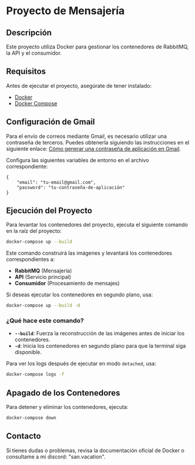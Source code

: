 # Proyecto de Mensajería

## Descripción
Este proyecto utiliza Docker para gestionar los contenedores de RabbitMQ, la API y el consumidor. 

## Requisitos
Antes de ejecutar el proyecto, asegúrate de tener instalado:
- [Docker](https://www.docker.com/get-started)
- [Docker Compose](https://docs.docker.com/compose/install/)

## Configuración de Gmail
Para el envío de correos mediante Gmail, es necesario utilizar una contraseña de terceros. Puedes obtenerla siguiendo las instrucciones en el siguiente enlace: [Cómo generar una contraseña de aplicación en Gmail](https://support.google.com/accounts/answer/185833?hl=es-419).

Configura las siguientes variables de entorno en el archivo correspondiente:
```
{
    "email": "tu-email@gmail.com",
    "password": "tu-contraseña-de-aplicación"
}
```

## Ejecución del Proyecto
Para levantar los contenedores del proyecto, ejecuta el siguiente comando en la raíz del proyecto:
```sh
docker-compose up --build
```
Este comando construirá las imágenes y levantará los contenedores correspondientes a:
- **RabbitMQ** (Mensajería)
- **API** (Servicio principal)
- **Consumidor** (Procesamiento de mensajes)

Si deseas ejecutar los contenedores en segundo plano, usa:
```sh
docker-compose up --build -d
```
### ¿Qué hace este comando?
- **`--build`**: Fuerza la reconstrucción de las imágenes antes de iniciar los contenedores.
- **`-d`**: Inicia los contenedores en segundo plano para que la terminal siga disponible.

Para ver los logs después de ejecutar en modo `detached`, usa:
```sh
docker-compose logs -f
```

## Apagado de los Contenedores
Para detener y eliminar los contenedores, ejecuta:
```sh
docker-compose down
```

## Contacto
Si tienes dudas o problemas, revisa la documentación oficial de Docker o consultame a mi discord: "san.vacation".

